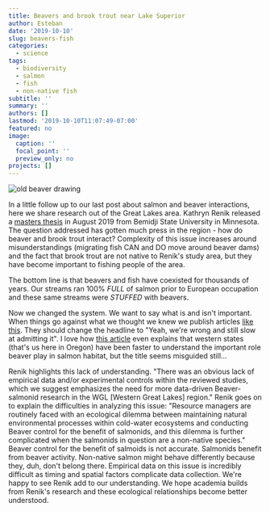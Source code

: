 ```yaml
---
title: Beavers and brook trout near Lake Superior
author: Esteban
date: '2019-10-10'
slug: beavers-fish
categories:
  - science
tags:
  - biodiversity
  - salmon
  - fish
  - non-native fish
subtitle: ''
summary: ''
authors: []
lastmod: '2019-10-10T11:07:49-07:00'
featured: no
image:
  caption: ''
  focal_point: ''
  preview_only: no
projects: []
---
```


![old beaver drawing](/img/old_b_drawing.jpg)

In a little follow up to our last post about salmon and beaver interactions, here we share research out of the Great Lakes area. Kathryn Renik released a [masters thesis](https://www.bemidjistate.edu/directory/wp-content/uploads/sites/16/2018/03/Thesis.-2019-Renik-K..pdf) in August 2019 from Bemidji State University in Minnesota. The question addressed has gotten much press in the region - how do beaver and brook trout interact? Complexity of this issue increases around misunderstandings (migrating fish CAN and DO move around beaver dams) and the fact that brook trout are not native to Renik's study area, but they have become important to fishing people of the area.

The bottom line is that beavers and fish have coexisted for thousands of years. Our streams ran 100% *FULL* of salmon prior to European occupation and these same streams were *STUFFED* with beavers.

Now we changed the system. We want to say what is and isn't important. When things go against what we thought we knew we publish articles [like this](https://news.orvis.com/fly-fishing/beavers-good-bad-trout-might-surprised). They should change the headline to "Yeah, we're wrong and still slow at admitting it". I love how [this article](https://www.twincities.com/2019/08/26/damming-question-can-beaver-and-trout-coexist-we-dont-know-yet/) even explains that western states (that's us here in Oregon) have been faster to understand the important role beaver play in salmon habitat, but the title seems misguided still...

Renik highlights this lack of understanding. "There was an obvious lack of empirical data and/or experimental controls within the reviewed studies, which we suggest emphasizes the need for more data-driven Beaver-salmonid research in  the WGL [Western Great Lakes] region." Renik goes on to explain the difficulties in analyzing this issue: "Resource  managers are routinely faced with an ecological dilemma between maintaining natural environmental processes within   cold-water ecosystems and conducting Beaver control for the benefit of salmonids, and this dilemma is further complicated when the salmonids in question are a non-native  species." Beaver control for the benefit of salmoids is not accurate. Salmonids benefit from beaver activity. Non-native salmon might behave differently because they, duh, don't belong there. Empirical data on this issue is incredibly difficult as timing and spatial factors complicate data collection. We're happy to see Renik add to our understanding. We hope academia builds from Renik's research and these ecological relationships become better understood.

